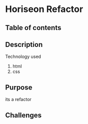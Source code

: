 # Horiseon Refactor 
## Table of contents
 
## Description
Technology used
1. html
2. css

## Purpose
its a refactor
## Challenges 






